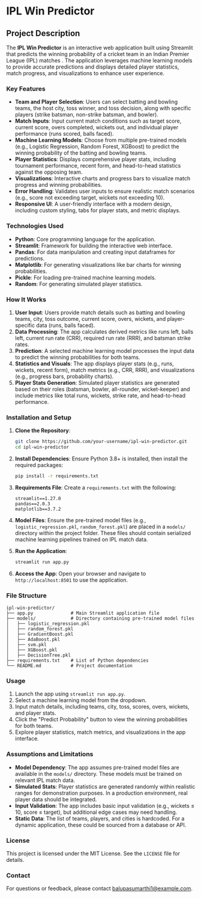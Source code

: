 # IPL Win Predictor

## Project Description

The **IPL Win Predictor** is an interactive web application built using Streamlit that predicts the winning probability of a cricket team in an Indian Premier League (IPL) matches . The application leverages machine learning models to provide accurate predictions and displays detailed player statistics, match progress, and visualizations to enhance user experience.

### Key Features
- **Team and Player Selection**: Users can select batting and bowling teams, the host city, toss winner, and toss decision, along with specific players (strike batsman, non-strike batsman, and bowler).
- **Match Inputs**: Input current match conditions such as target score, current score, overs completed, wickets out, and individual player performance (runs scored, balls faced).
- **Machine Learning Models**: Choose from multiple pre-trained models (e.g., Logistic Regression, Random Forest, XGBoost) to predict the winning probability of the batting and bowling teams.
- **Player Statistics**: Displays comprehensive player stats, including tournament performance, recent form, and head-to-head statistics against the opposing team.
- **Visualizations**: Interactive charts and progress bars to visualize match progress and winning probabilities.
- **Error Handling**: Validates user inputs to ensure realistic match scenarios (e.g., score not exceeding target, wickets not exceeding 10).
- **Responsive UI**: A user-friendly interface with a modern design, including custom styling, tabs for player stats, and metric displays.

### Technologies Used
- **Python**: Core programming language for the application.
- **Streamlit**: Framework for building the interactive web interface.
- **Pandas**: For data manipulation and creating input dataframes for predictions.
- **Matplotlib**: For generating visualizations like bar charts for winning probabilities.
- **Pickle**: For loading pre-trained machine learning models.
- **Random**: For generating simulated player statistics.

### How It Works
1. **User Input**: Users provide match details such as batting and bowling teams, city, toss outcome, current score, overs, wickets, and player-specific data (runs, balls faced).
2. **Data Processing**: The app calculates derived metrics like runs left, balls left, current run rate (CRR), required run rate (RRR), and batsman strike rates.
3. **Prediction**: A selected machine learning model processes the input data to predict the winning probabilities for both teams.
4. **Statistics and Visuals**: The app displays player stats (e.g., runs, wickets, recent form), match metrics (e.g., CRR, RRR), and visualizations (e.g., progress bars, probability charts).
5. **Player Stats Generation**: Simulated player statistics are generated based on their roles (batsman, bowler, all-rounder, wicket-keeper) and include metrics like total runs, wickets, strike rate, and head-to-head performance.

### Installation and Setup
1. **Clone the Repository**:
   ```bash
   git clone https://github.com/your-username/ipl-win-predictor.git
   cd ipl-win-predictor
   ```

2. **Install Dependencies**:
   Ensure Python 3.8+ is installed, then install the required packages:
   ```bash
   pip install -r requirements.txt
   ```

3. **Requirements File**:
   Create a `requirements.txt` with the following:
   ```
   streamlit==1.27.0
   pandas==2.0.3
   matplotlib==3.7.2
   ```

4. **Model Files**:
   Ensure the pre-trained model files (e.g., `logistic_regression.pkl`, `random_forest.pkl`) are placed in a `models/` directory within the project folder. These files should contain serialized machine learning pipelines trained on IPL match data.

5. **Run the Application**:
   ```bash
   streamlit run app.py
   ```

6. **Access the App**:
   Open your browser and navigate to `http://localhost:8501` to use the application.

### File Structure
```
ipl-win-predictor/
├── app.py              # Main Streamlit application file
├── models/             # Directory containing pre-trained model files
│   ├── logistic_regression.pkl
│   ├── random_forest.pkl
│   ├── GradientBoost.pkl
│   ├── AdaBoost.pkl
│   ├── svm.pkl
│   ├── XGBoost.pkl
│   ├── DecisionTree.pkl
├── requirements.txt    # List of Python dependencies
└── README.md           # Project documentation
```

### Usage
1. Launch the app using `streamlit run app.py`.
2. Select a machine learning model from the dropdown.
3. Input match details, including teams, city, toss, scores, overs, wickets, and player stats.
4. Click the "Predict Probability" button to view the winning probabilities for both teams.
5. Explore player statistics, match metrics, and visualizations in the app interface.

### Assumptions and Limitations
- **Model Dependency**: The app assumes pre-trained model files are available in the `models/` directory. These models must be trained on relevant IPL match data.
- **Simulated Stats**: Player statistics are generated randomly within realistic ranges for demonstration purposes. In a production environment, real player data should be integrated.
- **Input Validation**: The app includes basic input validation (e.g., wickets ≤ 10, score ≤ target), but additional edge cases may need handling.
- **Static Data**: The list of teams, players, and cities is hardcoded. For a dynamic application, these could be sourced from a database or API.


### License
This project is licensed under the MIT License. See the `LICENSE` file for details.

### Contact
For questions or feedback, please contact [balupasumarthi1@example.com](mailto:your-email@example.com).
